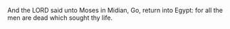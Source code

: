 And the LORD said unto Moses in Midian, Go, return into Egypt: for all the men are dead which sought thy life.
